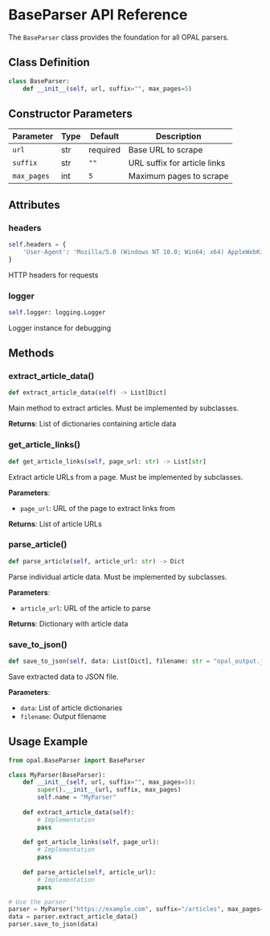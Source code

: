 # BaseParser API Reference

The `BaseParser` class provides the foundation for all OPAL parsers.

## Class Definition

```python
class BaseParser:
    def __init__(self, url, suffix="", max_pages=5)
```

## Constructor Parameters

| Parameter | Type | Default | Description |
|-----------|------|---------|-------------|
| `url` | str | required | Base URL to scrape |
| `suffix` | str | `""` | URL suffix for article links |
| `max_pages` | int | `5` | Maximum pages to scrape |

## Attributes

### headers
```python
self.headers = {
    'User-Agent': 'Mozilla/5.0 (Windows NT 10.0; Win64; x64) AppleWebKit/537.36'
}
```
HTTP headers for requests

### logger
```python
self.logger: logging.Logger
```
Logger instance for debugging

## Methods

### extract_article_data()
```python
def extract_article_data(self) -> List[Dict]
```
Main method to extract articles. Must be implemented by subclasses.

**Returns**: List of dictionaries containing article data

### get_article_links()
```python
def get_article_links(self, page_url: str) -> List[str]
```
Extract article URLs from a page. Must be implemented by subclasses.

**Parameters**:
- `page_url`: URL of the page to extract links from

**Returns**: List of article URLs

### parse_article()
```python
def parse_article(self, article_url: str) -> Dict
```
Parse individual article data. Must be implemented by subclasses.

**Parameters**:
- `article_url`: URL of the article to parse

**Returns**: Dictionary with article data

### save_to_json()
```python
def save_to_json(self, data: List[Dict], filename: str = "opal_output.json")
```
Save extracted data to JSON file.

**Parameters**:
- `data`: List of article dictionaries
- `filename`: Output filename

## Usage Example

```python
from opal.BaseParser import BaseParser

class MyParser(BaseParser):
    def __init__(self, url, suffix="", max_pages=5):
        super().__init__(url, suffix, max_pages)
        self.name = "MyParser"
    
    def extract_article_data(self):
        # Implementation
        pass
    
    def get_article_links(self, page_url):
        # Implementation
        pass
    
    def parse_article(self, article_url):
        # Implementation
        pass

# Use the parser
parser = MyParser("https://example.com", suffix="/articles", max_pages=10)
data = parser.extract_article_data()
parser.save_to_json(data)
```